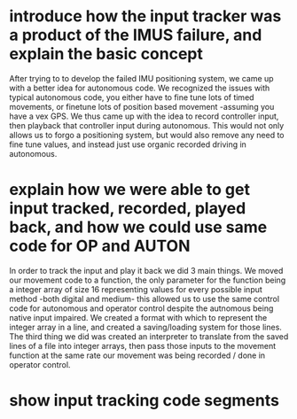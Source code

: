 # introduce how the input tracker was a product of the IMUS failure, and explain the basic concept
After trying to to develop the failed IMU positioning system, we came up with a better idea for autonomous code. We recognized the issues with typical autonomous code, you either have to fine tune lots of timed movements, or finetune lots of position based movement -assuming you have a vex GPS. We thus came up with the idea to record controller input, then playback that controller input during autonomous. This would not only allows us to forgo a positioning system, but would also remove any need to fine tune values, and instead just use organic recorded driving in autonomous.
# explain how we were able to get input tracked, recorded, played back, and how we could use same code for OP and AUTON
In order to track the input and play it back we did 3 main things. We moved our movement code to a function, the only parameter for the function being a integer array of size 16 representing values for every possible input method -both digital and medium- this allowed us to use the same control code for autonomous and operator control despite the autnomous being native input impaired. We created a format with which to represent the integer array in a line, and created a saving/loading system for those lines. The third thing we did was created an interpreter to translate from the saved lines of a file into integer arrays, then pass those inputs to the movement function at the same rate our movement was being recorded / done in operator control.
# show input tracking code segments